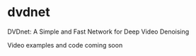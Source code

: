 # dvdnet
DVDnet: A Simple and Fast Network for Deep Video Denoising

Video examples and code coming soon 
